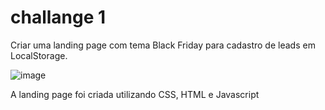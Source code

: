 # challange 1

Criar uma landing page com tema Black Friday para cadastro de leads em LocalStorage.

![image](https://user-images.githubusercontent.com/56484115/126044510-09fb1510-3a3e-44fc-ad79-289b6c965195.png)

A landing page foi criada utilizando CSS, HTML e Javascript
